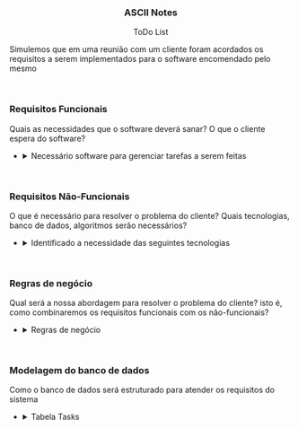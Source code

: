 <h3 align="center"><strong>ASCII Notes</strong></h3>
<p align="center">ToDo List</p>

<p>Simulemos que em uma reunião com um cliente foram acordados os requisitos a serem implementados para o software encomendado pelo mesmo</p>
<br/>

<h3><strong>Requisitos Funcionais</strong></h3>
<p>Quais as necessidades que o software deverá sanar? O que o cliente espera do software?</p>

- <details>
  <summary>Necessário software para gerenciar tarefas a serem feitas</summary>
  É necessário que o software gerencie minhas tarefas do dia a dia, permitindo que eu adicione novas tarefas, atualize a descrição ou título ou a data máxima de conclusão de uma tarefa existente, mude o estado da tarefa entre "a fazer", "fazendo" e "concluido", além disso deve permitir que eu exclua uma tarefa, e também preciso que sejam mostradas em um quadro estilo kanban.
  Quando a tarefa é movida para o estado "concluido" deve se armazenar a data de conclusão.
  As regras de mudanças de estados são as seguintes, as tarefas somente poderão mudar de "a fazer" para "fazendo" e de "fazendo" para "concluido".
  Cada tarefa deve possuir título, descrição, data máxima de conclusão e ao concluir a tarefa deverá armazenar a data 
  </details>


<br/>
<h3><strong>Requisitos Não-Funcionais</strong></h3>
<p>O que é necessário para resolver o problema do cliente? Quais tecnologias, banco de dados, algoritmos serão necessários?</p>

- <details>
  <summary>Identificado a necessidade das seguintes tecnologias</summary>
  
  - <strong>mongodb</strong> · utilizaremos um banco de dados não relacional pois o software não possuirá relacionamentos, tendo em vista que existirá apenas uma tabela, mas caso futuramente ele evolua para mais tabelas o mongodb também permite relacionamentos.
  - <strong>nodejs</strong> · utilizaremos o nodejs como tecnologia base de desenvolvimento visando o atual dominio da mesma por parte dos membros da empresa e a facilidade que ela proporciona no desenvolvimento.
  - <strong>reactjs</strong> · utilizaremos a biblioteca com mais confiabilidade do mercado no quesito de criação de interfaces, pois a mesma possui muitos recursos prontos que nos facilitarão na criação do quadro kanban.
  </details>

<br/>
<h3><strong>Regras de negócio</strong></h3>
<p>Qual será a nossa abordagem para resolver o problema do cliente? isto é, como combinaremos os requisitos funcionais com os não-funcionais?</p>

- <details>
  <summary>Regras de negócio</summary>
  
  - <strong>Criar nova tarefa</strong> · o sistema deverá possuir um botão "Adicionar tarefa" que abrirá um modal com o formulário a ser preenchido pelo usuário. O sistema deve armazenar a tarefa no banco de dados e avisar o usuário quando o processo terminar.
  - <strong>Atualizar tarefa</strong> · o sistema deverá possuir um botão "Atualizar tarefa" no card da tarefa que abrirá um modal com o formulário a ser preenchido pelo usuário. O sistema deve armazenar a atualização da tarefa no banco de dados e avisar o usuário quando o processo terminar.
  - <strong>Mover tarefa</strong> · o sistema deverá possuir um botão "Mover tarefa" no card da tarefa que deverá atualizar a tarefa para o estado seguinte, isto é, se estiver no estado "a fazer" deverá atualiza-la para "fazendo", se estiver no estado "fazendo" deverá atualiza-la para "concluido". O sistema deve armazenar a atualização da tarefa no banco de dados com a data atual e atualizar o quadro kanban com a mudança executada assim que o processo terminar.
  - <strong>Remover tarefa</strong> · o sistema deverá possuir um botão "Remover tarefa" no card da tarefa que deverá remover a tarefa apagando o registro da mesma no banco de dados, informando o usuário assim que o processo terminar.
  - <strong>Listar tarefas</strong> · o sistema deverá retornar todas as tarefas do usuário filtradas por estado e exibi-las em um quadro kanban.
  
  </details>

<br/>
<h3><strong>Modelagem do banco de dados</strong></h3>
<p>Como o banco de dados será estruturado para atender os requisitos do sistema</p>

- <details>
  <summary>Tabela Tasks</summary>
   
   - id: string required
   - title: string required
   - description: string required
   - targetDate: datetime required
   - createdAt: datetime default now
   - updatedAt: datetime default now
  </details>